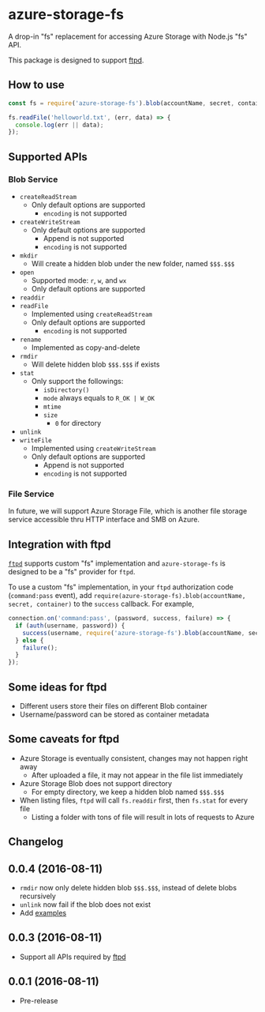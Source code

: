 azure-storage-fs
================

A drop-in "fs" replacement for accessing Azure Storage with Node.js "fs" API.

This package is designed to support [ftpd](https://www.npmjs.com/package/ftpd).

## How to use

```js
const fs = require('azure-storage-fs').blob(accountName, secret, container);

fs.readFile('helloworld.txt', (err, data) => {
  console.log(err || data);
});
```

## Supported APIs

### Blob Service

* `createReadStream`
  * Only default options are supported
    * `encoding` is not supported
* `createWriteStream`
  * Only default options are supported
    * Append is not supported
    * `encoding` is not supported
* `mkdir`
  * Will create a hidden blob under the new folder, named `$$$.$$$`
* `open`
  * Supported mode: `r`, `w`, and `wx`
  * Only default options are supported
* `readdir`
* `readFile`
  * Implemented using `createReadStream`
  * Only default options are supported
    * `encoding` is not supported
* `rename`
  * Implemented as copy-and-delete
* `rmdir`
  * Will delete hidden blob `$$$.$$$` if exists
* `stat`
  * Only support the followings:
    * `isDirectory()`
    * `mode` always equals to `R_OK | W_OK`
    * `mtime`
    * `size`
      * `0` for directory
* `unlink`
* `writeFile`
  * Implemented using `createWriteStream`
  * Only default options are supported
    * Append is not supported
    * `encoding` is not supported

### File Service

In future, we will support Azure Storage File, which is another file storage service accessible thru HTTP interface and SMB on Azure.

## Integration with ftpd

[`ftpd`](https://www.npmjs.com/package/ftpd) supports custom "fs" implementation and `azure-storage-fs` is designed to be a "fs" provider for `ftpd`.

To use a custom "fs" implementation, in your `ftpd` authorization code (`command:pass` event), add `require(azure-storage-fs).blob(accountName, secret, container)` to the `success` callback. For example,

```js
connection.on('command:pass', (password, success, failure) => {
  if (auth(username, password)) {
    success(username, require('azure-storage-fs').blob(accountName, secret, container));
  } else {
    failure();
  }
});
```

## Some ideas for ftpd

* Different users store their files on different Blob container
* Username/password can be stored as container metadata

## Some caveats for ftpd

* Azure Storage is eventually consistent, changes may not happen right away
  * After uploaded a file, it may not appear in the file list immediately
* Azure Storage Blob does not support directory
  * For empty directory, we keep a hidden blob named `$$$.$$$`
* When listing files, `ftpd` will call `fs.readdir` first, then `fs.stat` for every file
  * Listing a folder with tons of file will result in lots of requests to Azure

## Changelog

0.0.4 (2016-08-11)
---

* `rmdir` now only delete hidden blob `$$$.$$$`, instead of delete blobs recursively
* `unlink` now fail if the blob does not exist
* Add [examples](tree/master/examples)

0.0.3 (2016-08-11)
---

* Support all APIs required by [ftpd](https://www.npmjs.com/package/ftpd)

0.0.1 (2016-08-11)
---

* Pre-release
